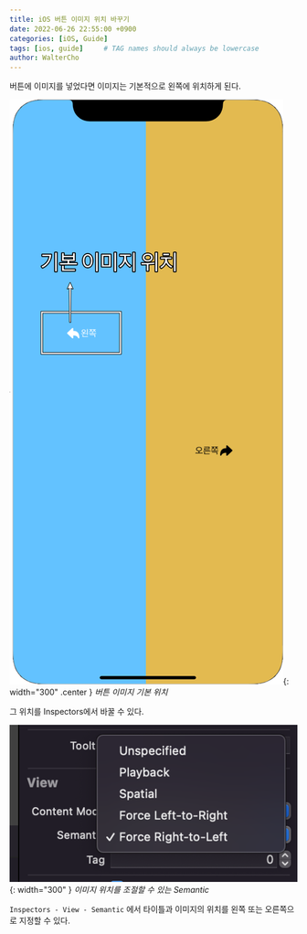 ```yaml
---
title: iOS 버튼 이미지 위치 바꾸기
date: 2022-06-26 22:55:00 +0900
categories: [iOS, Guide]
tags: [ios, guide]     # TAG names should always be lowercase
author: WalterCho
---
```


버튼에 이미지를 넣었다면 이미지는 기본적으로 왼쪽에 위치하게 된다.

![change image](/post_img/20220626/image_position.png){: width="300" .center }
_버튼 이미지 기본 위치_

그 위치를 Inspectors에서 바꿀 수 있다.

![button inspectors](/post_img/20220626/image_position_inspector.png){: width="300" }
_이미지 위치를 조절할 수 있는 Semantic_

`Inspectors - View - Semantic` 에서 타이틀과 이미지의 위치를 왼쪽 또는 오른쪽으로 지정할 수 있다.
